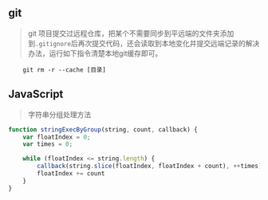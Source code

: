 ## git

> git 项目提交过远程仓库，把某个不需要同步到平远端的文件夹添加到`.gitignore`后再次提交代码，还会读取到本地变化并提交远端记录的解决办法，运行如下指令清楚本地git缓存即可。

```base
    git rm -r --cache [目录]
```

## JavaScript
> 字符串分组处理方法

```javascript
function stringExecByGroup(string, count, callback) {
    var floatIndex = 0;
    var times = 0;

    while (floatIndex <= string.length) {
        callback(string.slice(floatIndex, floatIndex + count), ++times)
        floatIndex += count
    }
}
```